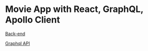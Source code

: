 # Movie App with React, GraphQL, Apollo Client

[Back-end](https://github.com/dokinqs/movie-app-backend)

[Graphql API](https://movie-app-backend-dasacvbblg.now.sh/)